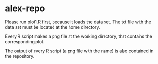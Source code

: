# alex-repo

Please run plot1.R first, because it loads the data set. The txt file with the data set must be located at the home directory. 

Every R script makes a png file at the working directory, that contains the corresponding plot.

The output of every R script (a png file with the name) is also contained in the repository.
